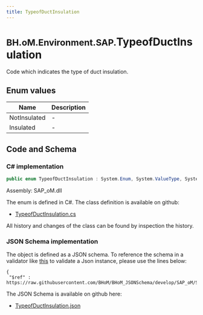 ```yaml
---
title: TypeofDuctInsulation
---
```


# <small>BH.oM.Environment.SAP.</small>**TypeofDuctInsulation**

Code which indicates the type of duct insulation.

## Enum values

| Name            | Description                                                    |
|-----------------|----------------------------------------------------------------|
| NotInsulated |  -  |
| Insulated |  -  |


## Code and Schema

### C# implementation

``` C# title="C#"
public enum TypeofDuctInsulation : System.Enum, System.ValueType, System.IComparable, System.ISpanFormattable, System.IFormattable, System.IConvertible
```

Assembly: SAP_oM.dll

The enum is defined in C#. The class definition is available on github:

- [TypeofDuctInsulation.cs](https://github.com/BHoM/SAP_Toolkit/blob/develop/SAP_oM/Enums\TypeOfDuctInsulation.cs)

All history and changes of the class can be found by inspection the history.
### JSON Schema implementation

The object is defined as a JSON schema. To reference the schema in a validator like [this](https://www.jsonschemavalidator.net/) to validate a Json instance, please use the lines below:

``` { .json .copy .select } title="JSON Schema"
{
 "$ref" : https://raw.githubusercontent.com/BHoM/BHoM_JSONSchema/develop/SAP_oM/SAP/TypeofDuctInsulation.json}
```

The JSON Schema is available on github here:

- [TypeofDuctInsulation.json](https://github.com/BHoM/BHoM_JSONSchema/blob/develop/SAP_oM/SAP/TypeofDuctInsulation.json)
